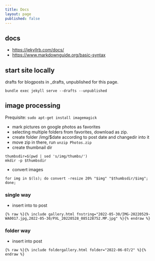 ```yaml
---
title: Docs
layout: page
published: false
---
```


## docs

* <https://jekyllrb.com/docs/>
* <https://www.markdownguide.org/basic-syntax>

## start site locally
drafts for blogposts in _drafts, unpublished for this page.

    bundle exec jekyll serve --drafts --unpublished

## image processing
Prequisite: `sudo apt-get install imagemagick`
* mark pictures on google photos as favorites
* selecting multiple folders from favorites, download as zip.
* create folder /img/$date according to post date and changedir into it
* move zip in there, run `unzip Photos.zip`
* create thumbnail dir

<!-- -->
    thumbsdir=$(pwd | sed 's/img/thumbs/')
    mkdir -p $thumbsdir

* convert images

<!-- -->
    for img in $(ls); do convert -resize 20% "$img" "$thumbsdir/$img"; done;

### single way
* insert into to post

<!-- -->
    {% raw %}{% include gallery.html fnstring="2022-05-30/IMG-20220529-WA0017.jpg,2022-05-30/PXL_20220528_085128752.MP.jpg" %}{% endraw %}

### folder way
* insert into post

<!-- -->
    {% raw %}{% include foldergallery.html folder="2022-06-07/2" %}{% endraw %}
